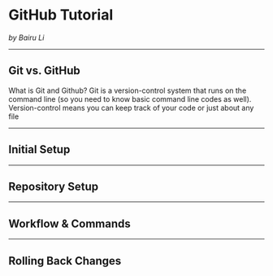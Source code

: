 # GitHub Tutorial

_by Bairu Li_

---
## Git vs. GitHub

What is Git and Github?
Git is a version-control system that runs on the command line (so you need to know basic command line codes as well).
Version-control means you can keep track of your code or just about any file

---
## Initial Setup



---
## Repository Setup



---
## Workflow & Commands



---
## Rolling Back Changes